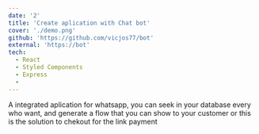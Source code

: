 ```yaml
---
date: '2'
title: 'Create aplication with Chat bot'
cover: './demo.png'
github: 'https://github.com/vicjos77/bot'
external: 'https://bot'
tech:
  - React
  - Styled Components
  - Express
  - 
---
```


A integrated aplication for whatsapp, you can seek in your database every who want, and generate a flow that you can show to your customer or this is the solution to chekout for the link payment